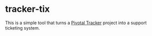 # tracker-tix
This is a simple tool that turns a [Pivotal Tracker](http://pivotaltracker.com) project into a support ticketing system.
